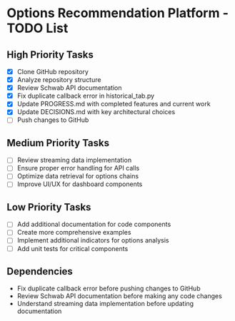 # Options Recommendation Platform - TODO List

## High Priority Tasks
- [x] Clone GitHub repository
- [x] Analyze repository structure
- [x] Review Schwab API documentation
- [x] Fix duplicate callback error in historical_tab.py
- [x] Update PROGRESS.md with completed features and current work
- [x] Update DECISIONS.md with key architectural choices
- [ ] Push changes to GitHub

## Medium Priority Tasks
- [ ] Review streaming data implementation
- [ ] Ensure proper error handling for API calls
- [ ] Optimize data retrieval for options chains
- [ ] Improve UI/UX for dashboard components

## Low Priority Tasks
- [ ] Add additional documentation for code components
- [ ] Create more comprehensive examples
- [ ] Implement additional indicators for options analysis
- [ ] Add unit tests for critical components

## Dependencies
- Fix duplicate callback error before pushing changes to GitHub
- Review Schwab API documentation before making any code changes
- Understand streaming data implementation before updating documentation
